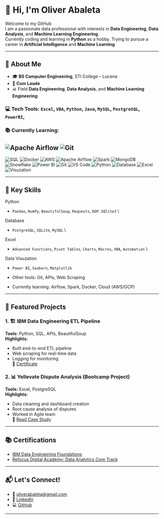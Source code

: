 # 👋 Hi, I'm Oliver Abaleta

Welcome to my GitHub\
I am a passionate data professional with interests in **Data Engineering**, **Data Analysis**, and **Machine Learning Engineering**.\
Currently coding and learning in **Python** as a hobby.
Trying to pursue a career in **Artificial Intelligence** and **Machine Learning** 

---

## 💼 About Me

- 🎓 **BS Computer Engineering**, STI College – Lucena  
- 🏅 **Cum Laude**
- 📊 Field **Data Engineering**, **Data Analysis**, and **Machine Learning Engineering**


### 💻 Tech Tools: `Excel`, `VBA`, `Python`, `Java`, `MySQL`, `PostgreSQL`, `PowerBI`,

### 📚 Currently Learning: 

![Apache Airflow](https://img.shields.io/badge/-Airflow-017CEE?style=flat&logo=apache-airflow&logoColor=white)
![Git](https://img.shields.io/badge/-Git-F05032?style=flat&logo=git&logoColor=white)
---

![SQL](https://img.shields.io/badge/-SQL-4479A1?style=flat&logo=postgresql&logoColor=white)
![Docker](https://img.shields.io/badge/-Docker-2496ED?style=flat&logo=docker&logoColor=white)
![AWS](https://img.shields.io/badge/-AWS-232F3E?style=flat&logo=amazon-aws&logoColor=white)
![Apache Airflow](https://img.shields.io/badge/-Airflow-017CEE?style=flat&logo=apache-airflow&logoColor=white)
![Spark](https://img.shields.io/badge/-Apache%20Spark-E25A1C?style=flat&logo=apachespark&logoColor=white)
![MongoDB](https://img.shields.io/badge/-MongoDB-47A248?style=flat&logo=mongodb&logoColor=white)
![Snowflake](https://img.shields.io/badge/-Snowflake-56B9EB?style=flat&logo=snowflake&logoColor=white)
![Power BI](https://img.shields.io/badge/-Power%20BI-F2C811?style=flat&logo=power-bi&logoColor=black)
![Git](https://img.shields.io/badge/-Git-F05032?style=flat&logo=git&logoColor=white)
![VS Code](https://img.shields.io/badge/-VSCode-007ACC?style=flat&logo=visual-studio-code&logoColor=white)
![Python](https://img.shields.io/badge/-Python-3776AB?style=flat&logo=python&logoColor=white)
![Database](https://img.shields.io/badge/-Database-0071dd?style=flat&logo=sqll&logoColor=white)
![Excel](https://img.shields.io/badge/-Excel-1e6e42?style=flat&logo=sqll&logoColor=white)
![Visuzation](https://img.shields.io/badge/-Visualization-3f2b8a?style=flat&logo=sqll&logoColor=white)

---

## 🧠 Key Skills
Python
- `Pandas`, `NumPy`, `BeautifulSoup`, `Requests`, `OOP`. `SQlite3` \

Database
- `PostgreSQL`, `SQLite`, `MySQL` \

Excel
- `Advanced Functions`, `Pivot Tables`, `Charts`, `Macros`, `VBA`, `Automation` \

Data Visuzation
- `Power BI`, `Seaborn`, `Matplotlib`


- Other tools: Git, APIs, Web Scraping
- Currently learning: Airflow, Spark, Docker, Cloud (AWS/GCP)

---

## 📂 Featured Projects

### 1. 🏗️ IBM Data Engineering ETL Pipeline
**Tools:** Python, SQL, APIs, BeautifulSoup  
**Highlights:**  
- Built end-to-end ETL pipeline  
- Web scraping for real-time data  
- Logging for monitoring  
📎 [Certificate](https://coursera.org/verify/specialization/MWPQA8LXGVEP)

### 2. 📊 Yellevate Dispute Analysis (Bootcamp Project)
**Tools:** Excel, PostgreSQL  
**Highlights:**  
- Data cleaning and dashboard creation  
- Root cause analysis of disputes  
- Worked in Agile team  
📝 [Read Case Study](https://medium.com/@oliverabaleta/yellevate-dispute-analysis-c3c829a100ce)
---

## 📚 Certifications
- [IBM Data Engineering Foundations](https://coursera.org/verify/specialization/MWPQA8LXGVEP)
- [Refocus Digital Academy: Data Analytics Core Track](https://drive.google.com/file/d/1cSy6ZMgQ3K9HatuCevj-_F12oIGFAUdF/view?usp=drive_link)

---
## 📬 Let's Connect!
- 📧 oliverabaleta@gmail.com  
- 🔗 [LinkedIn](https://www.linkedin.com/in/oliver-abaleta/)  
- 💻 [GitHub](https://github.com/oliverabaleta)

---
